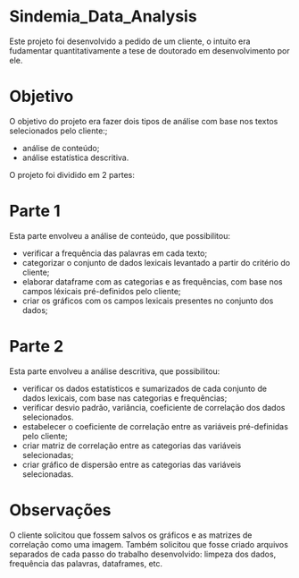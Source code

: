 # Sindemia_Data_Analysis


Este projeto foi desenvolvido a pedido de um cliente, o intuito era fudamentar quantitativamente a tese de doutorado em desenvolvimento por ele.

# Objetivo

O objetivo do projeto era fazer dois tipos de análise com base nos textos selecionados pelo cliente:;

- análise de conteúdo;
- análise estatística descritiva.

O projeto foi dividido em 2 partes:

# Parte 1

Esta parte envolveu a análise de conteúdo, que possibilitou:

 - verificar a frequência das palavras em cada texto;
 - categorizar o conjunto de dados lexicais levantado a partir do critério do cliente;
 - elaborar dataframe com as categorias e as frequências, com base nos campos léxicais pré-definidos pelo cliente;
 - criar os gráficos com os campos lexicais presentes no conjunto dos dados;
 
 # Parte 2
 
 Esta parte envolveu a análise descritiva, que possibilitou:
 
 - verificar os dados estatísticos e sumarizados de cada conjunto de dados lexicais, com base nas categorias e frequências;
 - verificar desvio padrão, variância, coeficiente de correlação dos dados selecionados.
 - estabelecer o coeficiente de correlação entre as variáveis pré-definidas pelo cliente;
 - criar matriz de correlação entre as categorias das variáveis selecionadas;
 - criar gráfico de dispersão entre as categorias das variáveis selecionadas.
 
 # Observações
 
 O cliente solicitou que fossem salvos os gráficos e as matrizes de correlação como uma imagem. 
 Também solicitou que fosse criado arquivos separados de cada passo do trabalho desenvolvido: limpeza dos dados, frequência das palavras, dataframes, etc.
 
